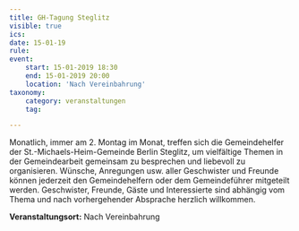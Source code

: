 ```yaml
---
title: GH-Tagung Steglitz
visible: true
ics: 
date: 15-01-19
rule: 
event:
	start: 15-01-2019 18:30
	end: 15-01-2019 20:00
	location: 'Nach Vereinbahrung'
taxonomy:
	category: veranstaltungen
	tag: 

---
```

Monatlich, immer am 2. Montag im Monat, treffen sich die Gemeindehelfer der St.-Michaels-Heim-Gemeinde Berlin Steglitz, um vielfältige Themen in der Gemeindearbeit gemeinsam zu besprechen und liebevoll zu organisieren. Wünsche, Anregungen usw. aller Geschwister und Freunde können jederzeit den Gemeindehelfern oder dem Gemeindeführer mitgeteilt werden. Geschwister, Freunde, Gäste und Interessierte sind abhängig vom Thema und nach vorhergehender Absprache herzlich willkommen.


**Veranstaltungsort:** Nach Vereinbahrung

